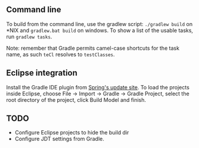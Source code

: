 ## Command line

To build from the command line, use the gradlew script: `./gradlew build` on *NIX and `gradlew.bat build` on windows. To show a list of the usable tasks, run `gradlew tasks`.

Note: remember that Gradle permits camel-case shortcuts for the task name, as such `teCl` resolves to `testClasses`.

## Eclipse integration

Install the Gradle IDE plugin from [Spring's update site](http://dist.springsource.com/release/TOOLS/gradle). To load the projects inside Eclipse, choose File -> Import -> Gradle -> Gradle Project, select the root directory of the project, click Build Model and finish.  

## TODO

* Configure Eclipse projects to hide the build dir
* Configure JDT settings from Gradle.